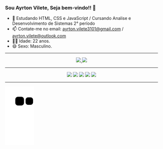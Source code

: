 ### Sou Ayrton Vilete, Seja bem-vindo!! 👋

- 🌱 Estudando HTML, CSS e JavaScript / Cursando Analise e Desenvolvimento de Sistemas 2° período
- 📫 Contate-me no email: ayrton.vilete3101@gmail.com / ayrton.vilete@outlook.com
- 🧔🏻 Idade: 22 anos.
- 😄 Sexo: Masculino.
<hr>
<div align="center">
  <a href="https://github.com/AyrtonVilete">
  <img height="150em" src="https://github-readme-stats.vercel.app/api?username=AyrtonVilete&theme=radical&show_icons=true"/>
  <img height="150em" src="https://github-readme-stats.vercel.app/api/top-langs/?username=AyrtonVilete&layout=compact&langs_count=7&theme=radical"/>
</div>
<hr>
<div align="center">
  <a href="https://instagram.com/ayrtonvilete" target="_blank"><img src="https://img.shields.io/badge/-Instagram-%23E4405F?style=for-the-badge&logo=instagram&logoColor=white" target="_blank"></a>
 	<a href="https://www.twitch.tv/Urtoon" target="_blank"><img src="https://img.shields.io/badge/Twitch-9146FF?style=for-the-badge&logo=twitch&logoColor=white" target="_blank"></a>
  <a href = "mailto:ayrton.vilete3101@gmail.com"><img src="https://img.shields.io/badge/-Gmail-%23333?style=for-the-badge&logo=gmail&logoColor=white" target="_blank"></a>
  <a href = "mailto:ayrton.vilete@outlook.com"><img src="https://img.shields.io/badge/-Gmail-%23333?style=for-the-badge&logo=gmail&logoColor=white" target="_blank"></a>
  <a href="https://www.linkedin.com/in/ayrton-vilete" target="_blank"><img src="https://img.shields.io/badge/-LinkedIn-%230077B5?style=for-the-badge&logo=linkedin&logoColor=white" target="_blank"></a>
<hr>
</div>
  
![snake gif](https://github.com/xjuliaag/xjuliaag/blob/output/github-contribution-grid-snake.svg)
